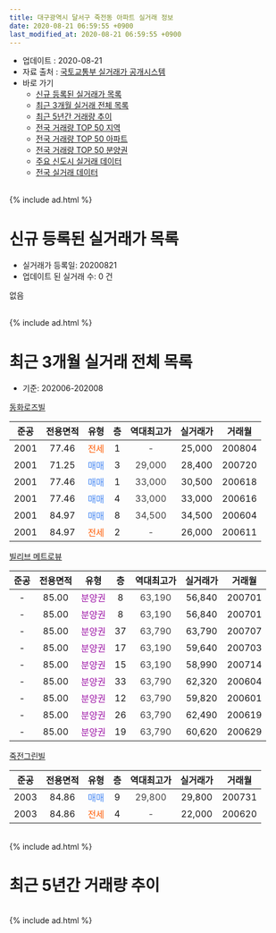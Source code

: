 ```yaml
---
title: 대구광역시 달서구 죽전동 아파트 실거래 정보
date: 2020-08-21 06:59:55 +0900
last_modified_at: 2020-08-21 06:59:55 +0900
---
```


* 업데이트 : 2020-08-21
* 자료 출처 : [국토교통부 실거래가 공개시스템](http://rt.molit.go.kr)
* 바로 가기
    * [신규 등록된 실거래가 목록](#신규-등록된-실거래가-목록)
    * [최근 3개월 실거래 전체 목록](#최근-3개월-실거래-전체-목록)
    * [최근 5년간 거래량 추이](#최근-5년간-거래량-추이)
    * [전국 거래량 TOP 50 지역](https://inasie.github.io/apt-trade-info/최근-3개월-전국에서-가장-거래가-많이-발생한-지역)
    * [전국 거래량 TOP 50 아파트](https://inasie.github.io/apt-trade-info/최근-3개월-전국에서-가장-거래가-많이-발생한-아파트)
    * [전국 거래량 TOP 50 분양권](https://inasie.github.io/apt-trade-info/최근-3개월-전국에서-가장-거래가-많이-발생한-분양권)
    * [주요 신도시 실거래 데이터](https://inasie.github.io/apt-trade-info/주요-신도시)
    * [전국 실거래 데이터](https://inasie.github.io/apt-trade-info/전국)
<br>
{% include ad.html %}
<br>

# 신규 등록된 실거래가 목록
* 실거래가 등록일: 20200821
* 업데이트 된 실거래 수: 0 건

없음

<br>
{% include ad.html %}
<br>

# 최근 3개월 실거래 전체 목록
* 기준: 202006-202008


[동화로즈빌](https://search.naver.com/search.naver?query=%EB%8C%80%EA%B5%AC%EA%B4%91%EC%97%AD%EC%8B%9C+%EB%8B%AC%EC%84%9C%EA%B5%AC+%EC%A3%BD%EC%A0%84%EB%8F%99+%EB%8F%99%ED%99%94%EB%A1%9C%EC%A6%88%EB%B9%8C)

|준공|전용면적|유형|층|역대최고가|실거래가|거래월|
|:---:|:---:|:---:|:---:|:---:|:---:|:---:|
|2001|77.46|<span style="color:#ff5a00">전세</span>|1|<span style="color:#444444">-</span>|25,000|200804|
|2001|71.25|<span style="color:#4285f3">매매</span>|3|<span style="color:#444444">29,000</span>|28,400|200720|
|2001|77.46|<span style="color:#4285f3">매매</span>|1|<span style="color:#444444">33,000</span>|30,500|200618|
|2001|77.46|<span style="color:#4285f3">매매</span>|4|<span style="color:#444444">33,000</span>|33,000|200616|
|2001|84.97|<span style="color:#4285f3">매매</span>|8|<span style="color:#444444">34,500</span>|34,500|200604|
|2001|84.97|<span style="color:#ff5a00">전세</span>|2|<span style="color:#444444">-</span>|26,000|200611|

[빌리브 메트로뷰](https://search.naver.com/search.naver?query=%EB%8C%80%EA%B5%AC%EA%B4%91%EC%97%AD%EC%8B%9C+%EB%8B%AC%EC%84%9C%EA%B5%AC+%EC%A3%BD%EC%A0%84%EB%8F%99+%EB%B9%8C%EB%A6%AC%EB%B8%8C+%EB%A9%94%ED%8A%B8%EB%A1%9C%EB%B7%B0)

|준공|전용면적|유형|층|역대최고가|실거래가|거래월|
|:---:|:---:|:---:|:---:|:---:|:---:|:---:|
|-|85.00|<span style="color:#9C11A5">분양권</span>|8|<span style="color:#444444">63,190</span>|56,840|200701|
|-|85.00|<span style="color:#9C11A5">분양권</span>|8|<span style="color:#444444">63,190</span>|56,840|200701|
|-|85.00|<span style="color:#9C11A5">분양권</span>|37|<span style="color:#444444">63,790</span>|63,790|200707|
|-|85.00|<span style="color:#9C11A5">분양권</span>|17|<span style="color:#444444">63,190</span>|59,640|200703|
|-|85.00|<span style="color:#9C11A5">분양권</span>|15|<span style="color:#444444">63,190</span>|58,990|200714|
|-|85.00|<span style="color:#9C11A5">분양권</span>|33|<span style="color:#444444">63,790</span>|62,320|200604|
|-|85.00|<span style="color:#9C11A5">분양권</span>|12|<span style="color:#444444">63,790</span>|59,820|200601|
|-|85.00|<span style="color:#9C11A5">분양권</span>|26|<span style="color:#444444">63,790</span>|62,490|200619|
|-|85.00|<span style="color:#9C11A5">분양권</span>|19|<span style="color:#444444">63,790</span>|60,620|200629|

[죽전그린빌](https://search.naver.com/search.naver?query=%EB%8C%80%EA%B5%AC%EA%B4%91%EC%97%AD%EC%8B%9C+%EB%8B%AC%EC%84%9C%EA%B5%AC+%EC%A3%BD%EC%A0%84%EB%8F%99+%EC%A3%BD%EC%A0%84%EA%B7%B8%EB%A6%B0%EB%B9%8C)

|준공|전용면적|유형|층|역대최고가|실거래가|거래월|
|:---:|:---:|:---:|:---:|:---:|:---:|:---:|
|2003|84.86|<span style="color:#4285f3">매매</span>|9|<span style="color:#444444">29,800</span>|29,800|200731|
|2003|84.86|<span style="color:#ff5a00">전세</span>|4|<span style="color:#444444">-</span>|22,000|200620|


<br>
{% include ad.html %}
<br>

# 최근 5년간 거래량 추이


<div style="width:100%;">
    <canvas id="deal_progress" height="200"></canvas>
</div>

<script>
new Chart(document.getElementById("deal_progress"), {
    type: 'line',
    data: {
        labels: ['201508','201509','201510','201511','201512','201601','201602','201603','201604','201605','201606','201607','201608','201609','201610','201611','201612','201701','201702','201703','201704','201705','201706','201707','201708','201709','201710','201711','201712','201801','201802','201803','201804','201805','201806','201807','201808','201809','201810','201811','201812','201901','201902','201903','201904','201905','201906','201907','201908','201909','201910','201911','201912','202001','202002','202003','202004','202005','202006','202007','202008'],
        datasets: [{
            label: '매매',
            pointRadius: 1,
            data: [3, 2, 3, 3, 0, 1, 1, 0, 1, 2, 4, 5, 8, 7, 6, 2, 4, 0, 2, 5, 2, 5, 7, 4, 5, 4, 3, 2, 3, 3, 3, 12, 5, 2, 4, 5, 2, 4, 3, 2, 2, 2, 4, 2, 4, 0, 1, 5, 2, 4, 5, 3, 5, 51, 16, 1, 5, 3, 7, 7, 0],
            borderColor: "rgba(255, 201, 14, 1)",
            backgroundColor: "rgba(255, 201, 14, 0.5)",
            fill: false,
            lineTension: 0
        },{
            label: '전월세',
            pointRadius: 1,
            data: [1, 0, 1, 2, 3, 2, 3, 2, 2, 2, 1, 1, 1, 3, 2, 1, 1, 0, 1, 1, 0, 0, 0, 0, 0, 0, 0, 2, 2, 1, 1, 1, 2, 0, 1, 2, 2, 0, 3, 2, 1, 1, 0, 1, 1, 3, 2, 0, 2, 1, 2, 1, 4, 2, 1, 1, 2, 3, 2, 0, 1],
            borderColor: "rgba(0, 141, 185, 1)",
            backgroundColor: "rgba(0, 141, 185, 0.5)",
            fill: false,
            lineTension: 0
        }
        ]
    },
    options: {
        responsive: true,
        title: {
            display: false
        },
        tooltips: {
            mode: 'index',
            intersect: false
        },
        hover: {
            mode: 'nearest',
            intersect: true
        },
        scales: {
            xAxes: [{
                display: true,
                scaleLabel: {
                    display: true,
                    labelString: '년/월'
                }
            }],
            yAxes: [{
                display: true,
                ticks: {
                    suggestedMin: 0,
                },
                scaleLabel: {
                    display: true,
                    labelString: '실거래 수'
                }
            }]
        }
    }
});

</script>


<br>
{% include ad.html %}
<br>

